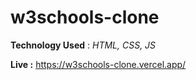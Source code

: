 # w3schools-clone

**Technology Used** : *HTML, CSS, JS*

**Live :** https://w3schools-clone.vercel.app/
